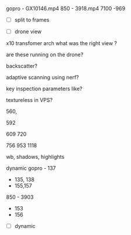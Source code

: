 gopro - GX10146.mp4
850 - 3918.mp4
7100 -969

- [ ] split to frames
- [ ] drone view


x10 transfomer arch
what was the right view ? 

are these running on the drone? 


backscatter? 

adaptive scanning using nerf? 

key inspection parameters like? 

textureless in VPS? 



560, 

592

609
720

756
953
1118





wb,
shadows,
highlights




dynamic
gopro - 137
- 135, 138
 - 155,157

850 - 3903
- 153
- 156





- [ ] dynamic